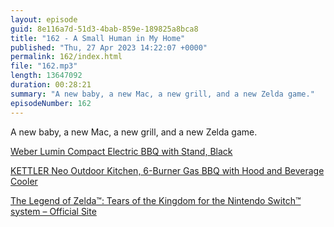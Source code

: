 ```yaml
---
layout: episode
guid: 8e116a7d-51d3-4bab-859e-189825a8bca8
title: "162 - A Small Human in My Home"
published: "Thu, 27 Apr 2023 14:22:07 +0000"
permalink: 162/index.html
file: "162.mp3"
length: 13647092
duration: 00:28:21
summary: "A new baby, a new Mac, a new grill, and a new Zelda game."
episodeNumber: 162
---
```


A new baby, a new Mac, a new grill, and a new Zelda game.

[Weber Lumin Compact Electric BBQ with Stand, Black](https://www.johnlewis.com/weber-lumin-compact-electric-bbq-with-stand-black/p6425656)

[KETTLER Neo Outdoor Kitchen, 6-Burner Gas BBQ with Hood and Beverage Cooler](https://www.johnlewis.com/kettler-neo-outdoor-kitchen-6-burner-gas-bbq-with-hood-and-beverage-cooler/p6021592)

[The Legend of Zelda™: Tears of the Kingdom for the Nintendo Switch™ system – Official Site](https://www.zelda.com/tears-of-the-kingdom/)
